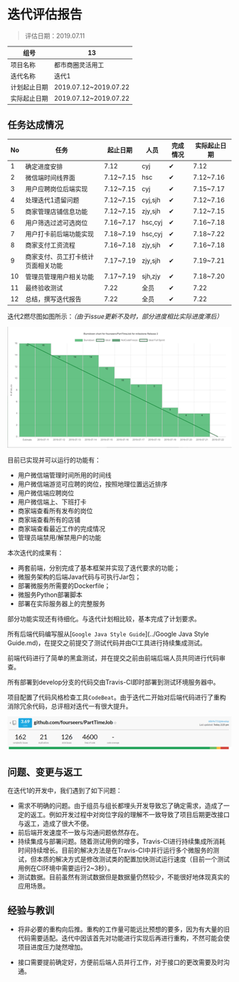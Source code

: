 # 迭代评估报告

> 评估日期：2019.07.11

| 组号         | 13                    |
| ------------ | --------------------- |
| 项目名称     | 都市商圈灵活用工      |
| 迭代名称     | 迭代1                 |
| 计划起止日期 | 2019.07.12~2019.07.22 |
| 实际起止日期 | 2019.07.12~2019.07.22 |

## 任务达成情况

| No   | 任务                               | 起止日期  | 人员    | 完成情况 | 实际起止日期 |
| ---- | ---------------------------------- | --------- | ------- | -------- | ------------ |
| 1    | 确定进度安排                       | 7.12      | cyj     | ✔        | 7.12         |
| 2    | 微信端时间线界面                   | 7.12~7.15 | hsc     | ✔        | 7.12~7.16    |
| 3    | 用户应聘岗位后端实现               | 7.12~7.15 | cyj     | ✔        | 7.15~7.17    |
| 4    | 处理迭代1遗留问题                  | 7.12~7.15 | cyj,sjh | ✔        | 7.12~7.16    |
| 5    | 商家管理店铺信息功能               | 7.12~7.15 | zjy,sjh | ✔        | 7.12~7.15    |
| 6    | 用户筛选过滤可选岗位               | 7.16~7.17 | hsc,cyj | ✔        | 7.16~7.18    |
| 7    | 用户打卡前后端功能实现             | 7.18~7.19 | hsc,cyj | ✔        | 7.18~7.22    |
| 8    | 商家支付工资流程                   | 7.16~7.18 | zjy,sjh | ✔        | 7.16~7.18    |
| 9    | 商家支付、员工打卡统计页面相关功能 | 7.17~7.19 | zjy,sjh | ✔        | 7.19~7.21    |
| 10   | 管理员管理用户相关功能             | 7.17~7.19 | sjh,zjy | ✔        | 7.18~7.20    |
| 11   | 最终验收测试                       | 7.22      | 全员    | ✔        | 7.22         |
| 12   | 总结，撰写迭代报告                 | 7.22      | 全员    | ✔        | 7.22         |



迭代2燃尽图如图所示：*（由于issue更新不及时，部分进度相比实际进度滞后）*

![下载](burndown.png)

目前已实现并可以运行的功能有：

- 用户微信端管理时间所用的时间线
- 用户微信端游览可应聘的岗位，按照地理位置远近排序
- 用户微信端应聘岗位
- 用户微信端上、下班打卡
- 商家端查看所有发布的岗位
- 商家端查看所有的店铺
- 商家端查看最近工作的完成情况
- 管理员端禁用/解禁用户的功能

本次迭代的成果有：

- 两套前端，分别完成了基本框架并实现了迭代要求的功能；
- 微服务架构的后端Java代码与可执行Jar包；
- 部署微服务所需要的Dockerfile；
- 微服务Python部署脚本
- 部署在实际服务器上的完整服务

部分功能实现还有待细化。与迭代计划相比较，基本完成了计划要求。

所有后端代码编写服从[`Google Java Style Guide`](../Google Java Style Guide.md)，在提交之前提交了测试代码并由CI工具进行持续集成测试。

前端代码进行了简单的黑盒测试，并在提交之前由前端后端人员共同进行代码审查。

所有部署到develop分支的代码交由Travis-CI即时部署到测试环境服务器中。

项目配置了代码风格检查工具`CodeBeat`。由于迭代二开始对后端代码进行了重构消除冗余代码，总评相对迭代一有很大提升。

![codebeat](./codebeat.png)

## 问题、变更与返工

在迭代1的开发中，我们遇到了如下问题：

- 需求不明确的问题。由于组员与组长都埋头开发导致忘了确定需求，造成了一定的返工。例如开发过程中对岗位字段的理解不一致导致了项目后期更改接口与返工，造成了很大不便。
- 前后端开发速度不一致与沟通问题依然存在。                          
- 持续集成与部署问题。随着测试用例的增多，Travis-CI进行持续集成所消耗时间持续增长。目前的解决方法是在Travis-CI中并行运行多个微服务的测试，但本质的解决方式是修改测试类的配置加快测试运行速度（目前一个测试用例在CI环境中需要运行2~3秒）。
- 测试数据。目前虽然有测试数据但是数据量仍然较少，不能很好地体现真实的应用场景。

## 经验与教训

* 将非必要的重构向后推。重构的工作量可能远比预想的要多，因为有大量的旧代码需要适配。迭代中因该首先对功能进行实现后再进行重构，不然可能会使项目进度压力陡然增加。

- 接口需要提前确定好，方便前后端人员并行工作，对于接口的更改需要及时沟通。